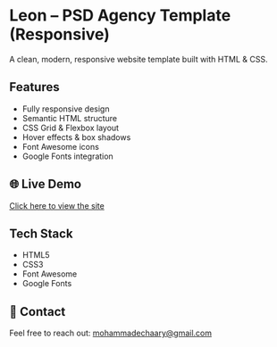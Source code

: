 # Leon – PSD Agency Template (Responsive)

A clean, modern, responsive website template built with HTML & CSS.

##  Features
- Fully responsive design
- Semantic HTML structure
- CSS Grid & Flexbox layout
- Hover effects & box shadows
- Font Awesome icons
- Google Fonts integration

## 🌐 Live Demo
[Click here to view the site](https://mohammad-echaary.github.io/Leon---PSD-Agency-Template/)

## Tech Stack
- HTML5
- CSS3
- Font Awesome
- Google Fonts

## 📩 Contact
Feel free to reach out: mohammadechaary@gmail.com
